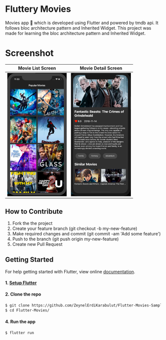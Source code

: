 # Fluttery Movies

Movies app 🎥 which is developed using Flutter and powered by tmdb api. It follows bloc architecture pattern and Inherited Widget.
This project was made for learning the bloc architecture pattern and Inherited Widget. 


# Screenshot

| Movie List Screen | Movie Detail Screen |
| ------------------ | ------------------ |
| <img src="./screenshots/movie_list.png" height="400" alt="Screenshot"/>  | <img src="./screenshots/movie_detail.png" height="400" alt="Screenshot"/>  |

 


## How to Contribute
1. Fork the the project
2. Create your feature branch (git checkout -b my-new-feature)
3. Make required changes and commit (git commit -am 'Add some feature')
4. Push to the branch (git push origin my-new-feature)
5. Create new Pull Request

## Getting Started

For help getting started with Flutter, view online
[documentation](https://flutter.dev/).

#### 1. [Setup Flutter](https://flutter.dev/setup/)

#### 2. Clone the repo

```sh
$ git clone https://github.com/ZeynelErdiKarabulut/Flutter-Movies-Sample.git
$ cd Flutter-Movies/
```

#### 4. Run the app

```sh
$ flutter run
```

